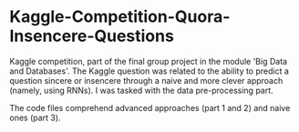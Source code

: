 # Kaggle-Competition-Quora-Insencere-Questions
Kaggle competition, part of the final group project in the module 'Big Data and Databases'. The Kaggle question was related to the ability to predict a question sincere or insencere through a naive and more clever approach (namely, using RNNs). I was tasked with the data pre-processing part. 

The code files comprehend advanced approaches (part 1 and 2) and naive ones (part 3).
